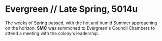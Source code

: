 # Evergreen // Late Spring, 5014u
The weeks of Spring passed, with the hot and humid Summer approaching on the horizon. **SMC** was summoned to Evergreen's Council Chambers to attend a meeting with the colony's leadership.
